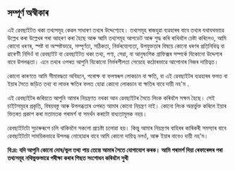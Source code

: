 ## সম্পূৰ্ণ অস্বীকাৰ

এই ৱেবছাইটত থকা তথ্যসমূহ কেৱল সাধাৰণ তথ্যৰ উদ্দেশ্যেহে। তথ্যসমূহ ৰাজহুৱা ব্যৱহাৰৰ বাবে তথ্যৰ যথাযথভাৱে উল্লেখ কৰা উল্লেখৰ পৰা আহৰণ কৰা হৈছে আৰু আমি তথ্যসমূহ আপডেট আৰু শুদ্ধ কৰি ৰাখিবলৈ চেষ্টা কৰিলেও, আমি কোনো ধৰণৰ, স্পষ্ট বা অস্পষ্টভাৱে, সম্পূৰ্ণতা, সঠিকতা, নিৰ্ভৰযোগ্যতা, উপযুক্ততাৰ বিষয়ে কোনো ধৰণৰ প্ৰতিনিধিত্ব বা ৱাৰেণ্টী নিদিওঁ বা ৱেবছাইট বা ৱেবছাইটত থকা তথ্য, পণ্য, সেৱা, বা আনুষংগিক গ্ৰাফিক্সৰ সম্পৰ্কে যিকোনো উদ্দেশ্যৰ বাবে উপলব্ধতা। এনে তথ্যৰ ওপৰত আপুনি যিকোনো নিৰ্ভৰশীলতা সেয়েহে কঠোৰভাৱে আপোনাৰ নিজৰ দায়িত্বত।

কোনো কাৰণতে আমি সীমাবদ্ধতা অবিহনে, পৰোক্ষ বা ফলস্বৰূপ লোকচান বা ক্ষতি, বা এই ৱেবছাইটৰ ব্যৱহাৰৰ ফলত বা ইয়াৰ সৈতে জড়িত তথ্য বা লাভৰ ক্ষতিৰ ফলত হোৱা কোনো লোকচান বা ক্ষতিৰ বাবে দায়ী নহ'ম .

এই ৱেবছাইটৰ জৰিয়তে আপুনি আমাৰ নিয়ন্ত্ৰণত নথকা আন ৱেবছাইটৰ সৈতে লিংক কৰিবলৈ সক্ষম হৈছে। সেই চাইটসমূহৰ প্ৰকৃতি, বিষয়বস্তু আৰু উপলব্ধতাৰ ওপৰত আমাৰ কোনো নিয়ন্ত্ৰণ নাই। কোনো লিংক অন্তৰ্ভুক্ত কৰিলে ইয়াৰ ভিতৰত প্ৰকাশ কৰা মতামতক পৰামৰ্শ বা সমৰ্থন কৰাটো বাধ্যতামূলক নহয়।

ৱেবছাইটটো সুচাৰুৰূপে চলি থাকিবলৈ সকলো প্ৰচেষ্টা চলোৱা হয়। কিন্তু আমাৰ নিয়ন্ত্ৰণৰ বাহিৰৰ কাৰিকৰী সমস্যাৰ বাবে ৱেবছাইটটো সাময়িকভাৱে উপলব্ধ নোহোৱাৰ বাবে আমি কোনো দায়িত্ব নলওঁ, আৰু ইয়াৰ বাবেও দায়ী নহ'ম।

**বি:দ্ৰ: যদি আপুনি কোনো দোষ/ভুল তথ্য পায় তেন্তে আমাৰ সৈতে যোগাযোগ কৰক। আমি পৰামৰ্শ দিয়া ৰেফাৰেন্সৰ পৰা তথ্যসমূহ নথিভুক্তভাৱে পৰীক্ষা কৰাৰ পিছত সংশোধন কৰিবলৈ সুখী**